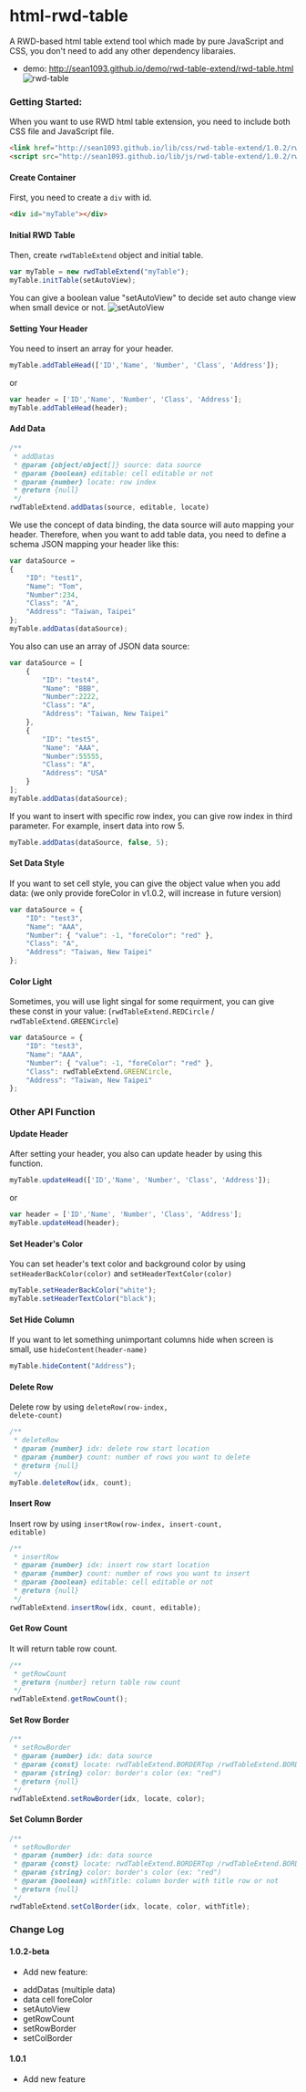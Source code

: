# html-rwd-table
A RWD-based html table extend tool which made by pure JavaScript and CSS, you don't need to add any other dependency libaraies.

* demo:
http://sean1093.github.io/demo/rwd-table-extend/rwd-table.html
![rwd-table](https://github.com/sean1093/html-rwd-table/blob/master/img/rwd-table.png "rwd-table")

### Getting Started:
When you want to use RWD html table extension, you need to include both CSS file and JavaScript file.

```html
<link href="http://sean1093.github.io/lib/css/rwd-table-extend/1.0.2/rwd-table-extend.css" rel="stylesheet">
<script src="http://sean1093.github.io/lib/js/rwd-table-extend/1.0.2/rwd-table-extend.min.js"></script>
```


#### Create Container
First, you need to create a <code>div</code> with id.

```html
<div id="myTable"></div>
```


#### Initial RWD Table
Then, create <code>rwdTableExtend</code> object and initial table. 

```js
var myTable = new rwdTableExtend("myTable");
myTable.initTable(setAutoView);
```

You can give a boolean value "setAutoView" to decide set auto change view when small device or not. 
![setAutoView](https://github.com/sean1093/html-rwd-table/blob/master/img/setAutoView.png "setAutoView")

#### Setting Your Header 
You need to insert an array for your header.

```js
myTable.addTableHead(['ID','Name', 'Number', 'Class', 'Address']);
```
or 

```js
var header = ['ID','Name', 'Number', 'Class', 'Address'];
myTable.addTableHead(header);
```

#### Add Data

```js
/**
 * addDatas
 * @param {object/object[]} source: data source
 * @param {boolean} editable: cell editable or not
 * @param {number} locate: row index
 * @return {null}
 */
rwdTableExtend.addDatas(source, editable, locate)
```

We use the concept of data binding, the data source will auto mapping your header. Therefore, when you want to add table data, you need to define a schema JSON mapping your header like this:
```js
var dataSource = 
{
    "ID": "test1",
    "Name": "Tom",
    "Number":234,
    "Class": "A",
    "Address": "Taiwan, Taipei"
};
myTable.addDatas(dataSource);          
```

You also can use an array of JSON data source:
```js
var dataSource = [
    {
        "ID": "test4",
        "Name": "BBB",
        "Number":2222,
        "Class": "A",
        "Address": "Taiwan, New Taipei"
    },
    {
        "ID": "test5",
        "Name": "AAA",
        "Number":55555,
        "Class": "A",
        "Address": "USA"
    }
];
myTable.addDatas(dataSource); 
```


If you want to insert with specific row index, you can give row index in third parameter. For example, insert data into row 5. 
```js
myTable.addDatas(dataSource, false, 5);        
```

#### Set Data Style
If you want to set cell style, you can give the object value when you add data:
(we only provide foreColor in v1.0.2, will increase in future version)
```js
var dataSource = {
    "ID": "test3",
    "Name": "AAA",
    "Number": { "value": -1, "foreColor": "red" },
    "Class": "A",
    "Address": "Taiwan, New Taipei"
};
```

#### Color Light
Sometimes, you will use light singal for some requirment, you can give these const in your value: (<code>rwdTableExtend.REDCircle</code> / <code>rwdTableExtend.GREENCircle</code>)
```js
var dataSource = {
    "ID": "test3",
    "Name": "AAA",
    "Number": { "value": -1, "foreColor": "red" },
    "Class": rwdTableExtend.GREENCircle,
    "Address": "Taiwan, New Taipei"
};
```


### Other API Function

#### Update Header 
After setting your header, you also can update header by using this function.

```js
myTable.updateHead(['ID','Name', 'Number', 'Class', 'Address']);
```
or 

```js
var header = ['ID','Name', 'Number', 'Class', 'Address'];
myTable.updateHead(header);
```


#### Set Header's Color
You can set header's text color and background color by using <code>setHeaderBackColor(color)</code> and <code>setHeaderTextColor(color)</code>
```js
myTable.setHeaderBackColor("white");
myTable.setHeaderTextColor("black");
```


#### Set Hide Column
If you want to let something unimportant columns hide when screen is small, use <code>hideContent(header-name)</code>
```js
myTable.hideContent("Address");
```


#### Delete Row
Delete row by using <code>deleteRow(row-index, delete-count)</code>
```js
/**
 * deleteRow
 * @param {number} idx: delete row start location
 * @param {number} count: number of rows you want to delete 
 * @return {null}
 */
myTable.deleteRow(idx, count);
```


#### Insert Row
Insert row by using <code>insertRow(row-index, insert-count, editable)</code>
```js
/**
 * insertRow
 * @param {number} idx: insert row start location
 * @param {number} count: number of rows you want to insert 
 * @param {boolean} editable: cell editable or not
 * @return {null}
 */
rwdTableExtend.insertRow(idx, count, editable);
```


#### Get Row Count
It will return table row count.
```js
/**
 * getRowCount
 * @return {number} return table row count
 */
rwdTableExtend.getRowCount();
```

#### Set Row Border

```js
/**
 * setRowBorder
 * @param {number} idx: data source
 * @param {const} locate: rwdTableExtend.BORDERTop /rwdTableExtend.BORDERBottom
 * @param {string} color: border's color (ex: "red")
 * @return {null}
 */
rwdTableExtend.setRowBorder(idx, locate, color);
```

#### Set Column Border

```js
/**
 * setRowBorder
 * @param {number} idx: data source
 * @param {const} locate: rwdTableExtend.BORDERTop /rwdTableExtend.BORDERBottom
 * @param {string} color: border's color (ex: "red")
 * @param {boolean} withTitle: column border with title row or not
 * @return {null}
 */
rwdTableExtend.setColBorder(idx, locate, color, withTitle);
```


### Change Log

#### 1.0.2-beta 
* Add new feature:
+ addDatas (multiple data)
+ data cell foreColor
+ setAutoView
+ getRowCount
+ setRowBorder
+ setColBorder 

#### 1.0.1 
* Add new feature


